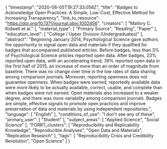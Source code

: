 {
    "timestamp": "2020-06-05T19:27:33.056Z",
    "title": "Badges to Acknowledge Open Practices: A Simple, Low-Cost, Effective Method for Increasing Transparency",
    "link_to_resource": "https://doi.org/10.1371/journal.pbio.1002456",
    "creators": [
        "Mallory C. Kidwell et al."
    ],
    "material_type": [
        "Primary Source",
        "Reading",
        "Paper"
    ],
    "education_level": [
        "College / Upper Division (Undergraduates)"
    ],
    "abstract": "Beginning January 2014, Psychological Science gave authors the opportunity to signal open data and materials if they qualified for badges that accompanied published articles. Before badges, less than 3% of Psychological Science articles reported open data. After badges, 23% reported open data, with an accelerating trend; 39% reported open data in the first half of 2015, an increase of more than an order of magnitude from baseline. There was no change over time in the low rates of data sharing among comparison journals. Moreover, reporting openness does not guarantee openness. When badges were earned, reportedly available data were more likely to be actually available, correct, usable, and complete than when badges were not earned. Open materials also increased to a weaker degree, and there was more variability among comparison journals. Badges are simple, effective signals to promote open practices and improve preservation of data and materials by using independent repositories.",
    "language": [
        "English"
    ],
    "conditions_of_use": "I don't see any of these",
    "primary_user": [
        "Student"
    ],
    "subject_areas": [
        "Applied Science",
        "Social Science"
    ],
    "FORRT_clusters": [
        "Reproducibility and Replicability Knowledge",
        "Reproducible Analyses",
        "Open Data and Materials",
        "Replication Research"
    ],
    "tags": [
        "Reproducibility Crisis and Credibility Revolution",
        "Open Science"
    ]
}